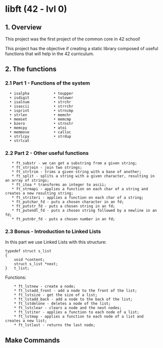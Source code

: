 # libft (42 - lvl 0)

## 1. Overview

This project was the first project of the common core in 42 school!

This project has the objective if creating a static library composed of useful functions that will help in the 42 curriculum. 

## 2. The functions

  ### 2.1 Part 1 - Functions of the system
      • isalpha           • toupper
      • isdigit           • tolower
      • isalnum           • strchr
      • isascii           • strrchr
      • isprint           • strncmp
      • strlen            • memchr
      • memset            • memcmp
      • bzero             • strnstr
      • memcpy            • atoi
      • memmove           • calloc
      • strlcpy           • strdup
      • strlcat
      
   ### 2.2 Part 2 - Other useful functions
       * ft_substr - we can get a substring from a given string;
       * ft_strjoin - join two strings;
       * ft_strtrim - trims a given string with a base of another;
       * ft_split - splits a string with a given character, resulting in an array of strings;
       * ft_itoa * transforms an integer to ascii;
       * ft_strmapi - applies a function on each char of a string and creates a new resulting string;
       * ft_striteri - applies a function on each char of a string;
       * ft_putchar_fd - puts a chosen character in an fd;
       * ft_putstr_fd - puts a chosen string in an fd;
       * ft_putendl_fd - puts a chosen string followed by a newline in an fd;
       * ft_putnbr_fd - puts a chosen number in an fd;
       
   ### 2.3 Bonus - Introduction to Linked Lists
In this part we use Linked Lists with this structure:
``` 
typedef struct s_list
{
    void *content;
    struct s_list *next;
}   t_list;
```
Functions:

        * ft_lstnew - create a node;
        * ft_lstadd_front - add a node to the front of the list;
        * ft_lstsize - get the size of a list;
        * ft_lstadd_back - add a node to the back of the list;
        * ft_lstdelone - deletes a node of the list;
        * ft_lstclear - clears a node and the next nodes;
        * ft_lstiter - applies a function to each node of a list;
        * ft_lstmap - applies a function to each node of a list and creates a new list;
        * ft_lstlast - returns the last node;
        
 ## Make Commands

